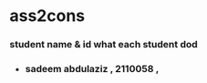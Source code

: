 # ass2cons
<h3>student name & id what each student dod<br><h3>
<ul>
<li>sadeem abdulaziz , 2110058 , </li>

</ul>
